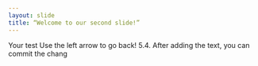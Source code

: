 ```yaml
---
layout: slide
title: “Welcome to our second slide!”
---
```

Your test
Use the left arrow to go back!
5.4. After adding the text, you can commit the chang

